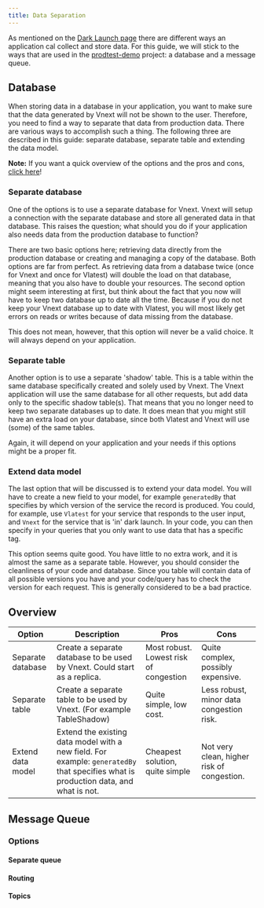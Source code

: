 ```yaml
---
title: Data Separation
---
```


As mentioned on the [Dark Launch page](./dark-launch.md) there are different ways an application cal collect and store data. For this guide, we will stick to the ways that are used in the [prodtest-demo](https://github.com/brdv/prodtest-demo) project: a database and a message queue.

## Database

When storing data in a database in your application, you want to make sure that the data generated by Vnext will not be shown to the user. Therefore, you need to find a way to separate that data from production data. There are various ways to accomplish such a thing. The following three are described in this guide: separate database, separate table and extending the data model.

**Note:** If you want a quick overview of the options and the pros and cons, [click here](#quick-overview)!

### Separate database

One of the options is to use a separate database for Vnext. Vnext will setup a connection with the separate database and store all generated data in that database. This raises the question; what should you do if your application also needs data from the production database to function?

There are two basic options here; retrieving data directly from the production database or creating and managing a copy of the database. Both options are far from perfect. As retrieving data from a database twice (once for Vnext and once for Vlatest) will double the load on that database, meaning that you also have to double your resources. The second option might seem interesting at first, but think about the fact that you now will have to keep two database up to date all the time. Because if you do not keep your Vnext database up to date with Vlatest, you will most likely get errors on reads or writes because of data missing from the database.

This does not mean, however, that this option will never be a valid choice. It will always depend on your application.

### Separate table

Another option is to use a separate 'shadow' table. This is a table within the same database specifically created and solely used by Vnext. The Vnext application will use the same database for all other requests, but add data only to the specific shadow table(s). That means that you no longer need to keep two separate databases up to date. It does mean that you might still have an extra load on your database, since both Vlatest and Vnext will use (some) of the same tables.

Again, it will depend on your application and your needs if this options might be a proper fit.

### Extend data model

The last option that will be discussed is to extend your data model. You will have to create a new field to your model, for example `generatedBy` that specifies by which version of the service the record is produced. You could, for example, use `Vlatest` for your service that responds to the user input, and `Vnext` for the service that is 'in' dark launch. In your code, you can then specify in your queries that you only want to use data that has a specific tag.

This option seems quite good. You have little to no extra work, and it is almost the same as a separate table. However, you should consider the cleanliness of your code and database. Since you table will contain data of all possible versions you have and your code/query has to check the version for each request. This is generally considered to be a bad practice.

## Overview

| Option            | Description                                                                                                                          | Pros                                   | Cons                                       |
| ----------------- | ------------------------------------------------------------------------------------------------------------------------------------ | -------------------------------------- | ------------------------------------------ |
| Separate database | Create a separate database to be used by Vnext. Could start as a replica.                                                            | Most robust. Lowest risk of congestion | Quite complex, possibly expensive.         |
| Separate table    | Create a separate table to be used by Vnext. (For example TableShadow)                                                               | Quite simple, low cost.                | Less robust, minor data congestion risk.   |
| Extend data model | Extend the existing data model with a new field. For example: `generatedBy` that specifies what is production data, and what is not. | Cheapest solution, quite simple        | Not very clean, higher risk of congestion. |

## Message Queue

### Options

#### Separate queue

#### Routing

#### Topics
